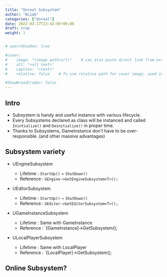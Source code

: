 ```yaml
---
title: "Unreal Subsystem"
author: "Niiok"
categories: ["Unreal"]
date: 2022-03-17T23:42:05+09:00
draft: true
weight: 1


# searchHidden: true

#cover:
#    image: "<image path/url>"    # can also paste direct link from external site
#    alt: "<alt text>"
#    caption: "<text>"
#    relative: false 	# To use relative path for cover image, used in hugo Page-bundles

#ShowBreadCrumbs: false
---
```


## Intro
- Subsystem is handy and useful instance with various lifecycle.
- Every Subsystems declared as class will be instanced and called `Inintialize()` and `Deinitialize()` in proper time.
- Thanks to Subsystems, GameInstance don't have to be over-responsible. (and other massive advantages)


## Subsystem variety
- UEngineSubsystem
  - Lifetime : `StartUp()` ~ `ShutDown()`
  - Reference : `GEngine->GetEngineSubsystem<T>();`

- UEditorSubsystem
  - Lifetime : `StartUp()` ~ `ShutDown()`
  - Reference : `GEditor->GetEditorSubsystem<T>();`
  
- UGameInstanceSubsystem
  - Lifetime : Same with GameInstance
  - Reference : `[GameInstance]->GetSubsystem<T>();

- ULocalPlayerSubsystem
  - Lifetime : Same with LocalPlayer
  - Reference : `[LocalPlayer]->GetSubsystem<T>();


## Online Subsystem?